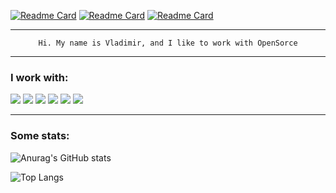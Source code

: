 [![Readme Card](https://github-readme-stats.vercel.app/api/pin/?username=kaasops&repo=vector-operator&theme=dark)](https://github.com/kaasops/vector-operator)
[![Readme Card](https://github-readme-stats.vercel.app/api/pin/?username=zvlb&repo=config-reloader&theme=dark)](https://github.com/zvlb/config-reloader)
[![Readme Card](https://github-readme-stats.vercel.app/api/pin/?username=zvlb&repo=log-spamer&theme=dark)](https://github.com/zvlb/log-spamer)


---
<p align='center'><code>Hi. My name is Vladimir, and I like to work with OpenSorce</code></p>

---
### I work with:
![](https://img.shields.io/badge/Tools-Kubernetes-informational?style=flat&logo=kubernetes&logoColor=white&color=blue)
![](https://img.shields.io/badge/Tools-Docker-informational?style=flat&logo=docker&logoColor=white&color=blue)
![](https://img.shields.io/badge/CI/CD-GitLab-informational?style=flat&logo=gitlab&logoColor=white&color=blue)
![](https://img.shields.io/badge/OS-Linux-informational?style=flat&logo=linux&logoColor=white&color=blue)
![](https://img.shields.io/badge/Editor-VSCode-informational?style=flat&logo=code&logoColor=white&color=blue)
![](https://img.shields.io/badge/Language-GoLang-informational?style=flat&logo=go&logoColor=white&color=blue)

---
### Some stats:
![Anurag's GitHub stats](https://github-readme-stats.vercel.app/api?username=zvlb&show_icons=true&theme=dark)

![Top Langs](https://github-readme-stats.vercel.app/api/top-langs/?username=zvlb&layout=compact&langs_count=8)
